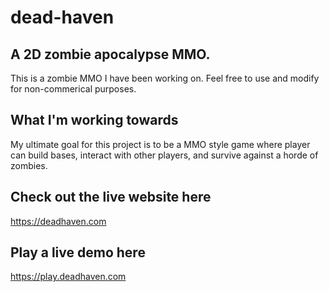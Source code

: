 # dead-haven
## A 2D zombie apocalypse MMO.
This is a zombie MMO I have been working on. Feel free to use and modify for non-commerical purposes.
## What I'm working towards
My ultimate goal for this project is to be a MMO style game where player can build bases, interact with other players, and survive against a horde of zombies.
## Check out the live website here
https://deadhaven.com
## Play a live demo here
https://play.deadhaven.com
